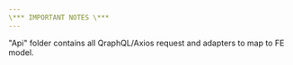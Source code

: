 ```yaml
---
\*** IMPORTANT NOTES \***
---
```


"Api" folder contains all QraphQL/Axios request and adapters to map to FE model.
